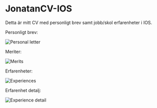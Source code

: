 # JonatanCV-IOS
Detta är  mitt CV med personligt brev samt jobb/skol erfarenheter i IOS.



Personligt brev:

![Personal letter](https://github.com/Jontizzen/JonatanCV-IOS/blob/main/perosnal_letter.png)

Meriter:

![Merits](https://github.com/Jontizzen/JonatanCV-IOS/blob/main/meritsImage.png)

Erfarenheter:

![Experiences](https://github.com/Jontizzen/JonatanCV-IOS/blob/main/experienceImage.png)

Erfarenhet detalj:

![Experience detail](https://github.com/Jontizzen/JonatanCV-IOS/blob/main/experienceDetailImage.png)



